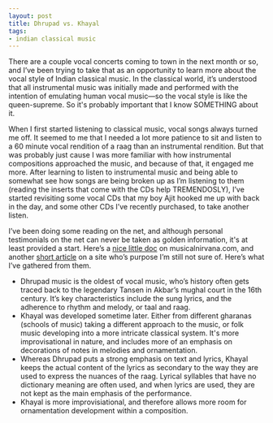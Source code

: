 ```yaml
---
layout: post
title: Dhrupad vs. Khayal
tags:
- indian classical music
---
```

There are a couple vocal concerts coming to town in the next month or so, and I’ve been trying to take that as an opportunity to learn more about the vocal style of Indian classical music. In the classical world, it’s understood that all instrumental music was initially made and performed with the intention of emulating human vocal music—so the vocal style is like the queen-supreme. So it's probably important that I know SOMETHING about it.

When I first started listening to classical music, vocal songs always turned me off. It seemed to me that I needed a lot more patience to sit and listen to a 60 minute vocal rendition of a raag than an instrumental rendition. But that was probably just cause I was more familiar with how instrumental compositions approached the music, and because of that, it engaged me more. After learning to listen to instrumental music and being able to somewhat see how songs are being broken up as I’m listening to them (reading the inserts that come with the CDs help TREMENDOSLY), I’ve started revisiting some vocal CDs that my boy Ajit hooked me up with back in the day, and some other CDs I’ve recently purchased, to take another listen.

I’ve been doing some reading on the net, and although personal testimonials on the net can never be taken as golden information, it's at least provided a start. Here’s a [nice little doc](http://www.musicalnirvana.com/introduction/compositions.html) on musicalnirvana.com, and another [short article](http://www.carnatica.net/musicalforms.htm) on a site who’s purpose I’m still not sure of. Here’s what I’ve gathered from them.


* Dhrupad music is the oldest of vocal music, who’s history often gets traced back to the legendary Tansen in Akbar’s mughal court in the 16th century. It’s key characteristics include the sung lyrics, and the adherence to rhythm and melody, or taal and raag.
* Khayal was developed sometime later. Either from different gharanas (schools of music) taking a different approach to the music, or folk music developing into a more intricate classical system. It's more improvisational in nature, and includes more of an emphasis on decorations of notes in melodies and ornamentation.
* Whereas Dhrupad puts a strong emphasis on text and lyrics, Khayal keeps the actual content of the lyrics as secondary to the way they are used to express the nuances of the raag. Lyrical syllables that have no dictionary meaning are often used, and when lyrics are used, they are not kept as the main emphasis of the performance. 
* Khayal is more improvisiational, and therefore allows more room for ornamentation development within a composition.

